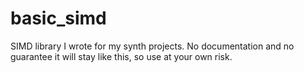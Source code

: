 # basic_simd

SIMD library I wrote for my synth projects. No documentation and no guarantee it will stay like this, so use at your own risk.
